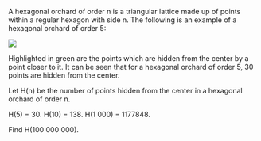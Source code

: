   <p>A hexagonal orchard of order n is a triangular lattice made up of points within a regular hexagon with side n. The following is an example of a hexagonal orchard of order 5:  </p>      <img src="project/images/p_351_hexorchard.png" /><br />      <p>  Highlighted in green are the points which are hidden from the center by a point closer to it. It can be seen that for a hexagonal orchard of order 5, 30 points are hidden from the center.  </p>    <p>  Let H(n) be the number of points hidden from the center in a hexagonal orchard of order n.  </p>    <p>  H(5) = 30. H(10) = 138. H(1 000) = 1177848.  </p>    <p>  Find H(100 000 000).  </p>  